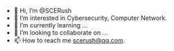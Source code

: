 - 👋 Hi, I’m @SCERush
- 👀 I’m interested in Cybersecurity, Computer Network.
- 🌱 I’m currently learning ...
- 💞️ I’m looking to collaborate on ...
- 📫 How to reach me scerush@qq.com.

<!---
SCERush/SCERush is a ✨ special ✨ repository because its `README.md` (this file) appears on your GitHub profile.
You can click the Preview link to take a look at your changes.
--->
